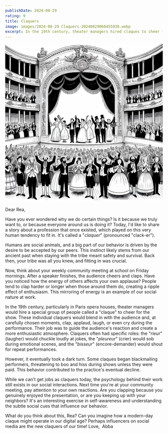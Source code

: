 ```yaml
---
publishDate: 2024-08-29
rating: 9
title: Claquers
image: images/2024-08-29 Claquers-20240829060455938.webp
excerpt: In the 19th century, theater managers hired claques to cheer for shows and guide the audience's reaction, but some claques began blackmailing performers, leading to their eventual decline.
---
```


![center|300](../../assets/images/2024-08-29%20Claquers-20240829060455938.webp)


Dear Rea,

Have you ever wondered why we do certain things? Is it because we truly want to, or because everyone around us is doing it? Today, I'd like to share a story about a profession that once existed, which played on this very human tendency to fit in. It's called a "*claquer*" (pronounced "clack-er").

Humans are social animals, and a big part of our behavior is driven by the desire to be accepted by our peers. This instinct likely stems from our ancient past when staying with the tribe meant safety and survival. Back then, your tribe was all you knew, and fitting in was crucial.

Now, think about your weekly community meeting at school on Friday mornings. After a speaker finishes, the audience cheers and claps. Have you noticed how the energy of others affects your own applause? People tend to clap harder or longer when those around them do, creating a ripple effect of enthusiasm. This mirroring of energy is an example of our social nature at work.

In the 19th century, particularly in Paris opera houses, theater managers would hire a special group of people called a "claque" to cheer for the show. These individual claquers would blend in with the audience and, at carefully chosen moments, clap, applaud, laugh, or even cry during the performance. Their job was to guide the audience's reaction and create a more enthusiastic atmosphere. Claquers often had specific roles: the "*rieur*" (laugher) would chuckle loudly at jokes, the "*pleureur*" (crier) would sob during emotional scenes, and the "*bisseur*" (encore-demander) would shout for repeat performances. 

However, it eventually took a dark turn. Some claques began blackmailing performers, threatening to boo and hiss during shows unless they were paid. This behavior contributed to the practice's eventual decline.

While we can't get jobs as claquers today, the psychology behind their work still exists in our social interactions. Next time you're at your community meeting, pay attention to your own reactions. Are you clapping because you genuinely enjoyed the presentation, or are you keeping up with your neighbors? It's an interesting exercise in self-awareness and understanding the subtle social cues that influence our behavior.

What do you think about this, Rea? Can you imagine how a modern-day claque might operate in our digital age? Perhaps influencers on social media are the new claquers of our time!
Love, 
Abba